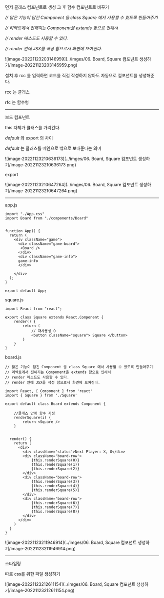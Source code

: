 

먼저 클래스 컴포넌트로 생성  그 후 함수 컴포넌트로 바꾸기



*// 많은 기능이 담긴 Component 을 class Square 에서 사용할 수 있도록 만들어주기* 

*// 리엑트에서 전해지는 Component을 extends 함으로 인해서* 

*// render 메소드도 사용할 수 있다.* 

*// render 안에 JSX를 작성 함으로서 화면에 보여진다.* 





![image-20221123203146959](../imges/06. Board, Square 컴포넌트 생성하기/image-20221123203146959.png)

설치 후 rcc 를 입력하면 코드를 직접 작성하지 않아도 자동으로 컴포넌트를 생성해준다. 

rcc 는 클래스 

rfc 는 함수형



---



보드 컴포넌트 



this 자체가 클래스를 가리킨다. 





*default* 와 export 의 차이 

*default*  는 클래스를 메인으로 밖으로 보내준다는 의미

![image-20221123210636173](../imges/06. Board, Square 컴포넌트 생성하기/image-20221123210636173.png)

export

![image-20221123210647264](../imges/06. Board, Square 컴포넌트 생성하기/image-20221123210647264.png)







---



app.js 

```
import "./App.css"
import Board from "./components/Board"


function App() {
  return (
    <div className="game">
      <div className="game-board">
       <Board />
      </div>
      <div className="game-info">
      game-info
      </div>
      
    </div>
  );
}

export default App;

```





square.js

```
import React from "react";

export class Square extends React.Component {
    render() {
        return (
            // 재사용성 O
            <button className="square"> Square </button>
        )
    }
}
```



board.js

```
// 많은 기능이 담긴 Component 을 class Square 에서 사용할 수 있도록 만들어주기 
// 리엑트에서 전해지는 Component을 extends 함으로 인해서 
// render 메소드도 사용할 수 있다. 
// render 안에 JSX를 작성 함으로서 화면에 보여진다. 

import React, { Component } from 'react'
import { Square } from './Square'

export default class Board extends Component {

    //클래스 안애 함수 지정 
    renderSquare(i) {
        return <Square />
    }


  render() {
    return (
      <div>
        <div className='status'>Next Player: X, O</div>
        <div className='board-row'>
            {this.renderSquare(0)}
            {this.renderSquare(1)}
            {this.renderSquare(2)}
        </div>
        <div className='board-row'>
            {this.renderSquare(3)}
            {this.renderSquare(4)}
            {this.renderSquare(5)}  
        </div>
        <div className='board-row'>
            {this.renderSquare(6)}  
            {this.renderSquare(7)}
            {this.renderSquare(8)}
        </div>
      </div>
    )
  }
}

```



![image-20221123211946914](../imges/06. Board, Square 컴포넌트 생성하기/image-20221123211946914.png)





---



스타일링

따로 css를 위한 파일 생성하기 



![image-20221123212611154](../imges/06. Board, Square 컴포넌트 생성하기/image-20221123212611154.png)



